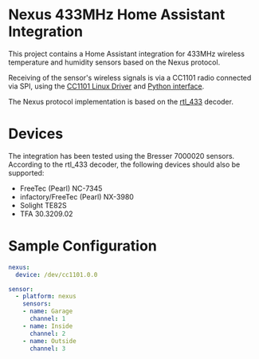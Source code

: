 # Nexus 433MHz Home Assistant Integration

This project contains a Home Assistant integration for 433MHz wireless temperature and humidity sensors based on the Nexus protocol.

Receiving of the sensor's wireless signals is via a CC1101 radio connected via SPI, using the [CC1101 Linux Driver](https://github.com/28757B2/cc1101-driver) and [Python interface](https://github.com/28757B2/cc1101-python).

The Nexus protocol implementation is based on the [rtl_433](https://github.com/merbanan/rtl_433/blob/master/src/devices/nexus.c) decoder.

# Devices

The integration has been tested using the Bresser 7000020 sensors. According to the rtl_433 decoder, the following devices should also be supported:

* FreeTec (Pearl) NC-7345 
* infactory/FreeTec (Pearl) NX-3980
* Solight TE82S
* TFA 30.3209.02

# Sample Configuration

```yaml
nexus:
  device: /dev/cc1101.0.0

sensor:
  - platform: nexus
    sensors:
    - name: Garage
      channel: 1
    - name: Inside
      channel: 2
    - name: Outside
      channel: 3
```

